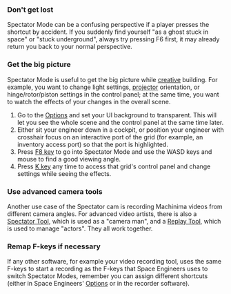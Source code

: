 
### Don't get lost

Spectator Mode can be a confusing perspective if a player presses the shortcut by accident. If you suddenly find yourself "as a ghost stuck in space" or "stuck underground", always try pressing F6 first, it may already return you back to your normal perspective.

### Get the big picture

Spectator Mode is useful to get the big picture while [creative](https://spaceengineers.wiki.gg/wiki/Creative_Mode "Creative Mode") building. For example, you want to change light settings, [projector](https://spaceengineers.wiki.gg/wiki/Projector "Projector") orientation, or hinge/rotor/piston settings in the control panel; at the same time, you want to watch the effects of your changes in the overall scene.

1.  Go to the [Options](https://spaceengineers.wiki.gg/wiki/Options "Options") and set your UI background to transparent. This will let you see the whole scene and the control panel at the same time later.
2.  Either sit your engineer down in a cockpit, or position your engineer with crosshair focus on an interactive port of the grid (for example, an inventory access port) so that the port is highlighted.
3.  Press [F8 key](https://spaceengineers.wiki.gg/wiki/Key_Bindings "Key Bindings") to go into Spectator Mode and use the WASD keys and mouse to find a good viewing angle.
4.  Press [K key](https://spaceengineers.wiki.gg/wiki/Key_Bindings "Key Bindings") any time to access that grid's control panel and change settings while seeing the effects.

### Use advanced camera tools

Another use case of the Spectator cam is recording Machinima videos from different camera angles. For advanced video artists, there is also a [Spectator Tool](https://spaceengineers.wiki.gg/wiki/Spectator_Tool "Spectator Tool"), which is used as a "camera man", and a [Replay Tool](https://spaceengineers.wiki.gg/wiki/Replay_Tool "Replay Tool"), which is used to manage "actors". They all work together.

### Remap F-keys if necessary

If any other software, for example your video recording tool, uses the same F-keys to start a recording as the F-keys that Space Engineers uses to switch Spectator Modes, remember you can assign different shortcuts (either in Space Engineers' [Options](https://spaceengineers.wiki.gg/wiki/Options "Options") or in the recorder software).